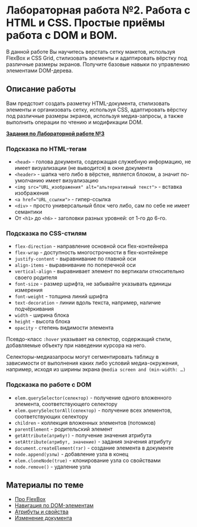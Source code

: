 # Лабораторная работа №2. Работа с HTML и CSS. Простые приёмы работа с DOM и BOM.

В данной работе Вы научитесь верстать сетку макетов, используя FlexBox и CSS Grid, стилизовать элементы и адаптировать вёрстку под различные размеры экранов. Получите базовые навыки по управлению элементами DOM-дерева.

## Описание работы

Вам предстоит создать разметку HTML-документа, стилизовать элементы и организовать сетку, используя CSS, адаптировать вёрстку под различные размеры экранов, используя медиа-запросы, а также выполнить операции по чтению и модификации DOM.

**[Задания по Лабораторной работе №3](https://github.com/RSTU-Citg-Space/web_lab/blob/frontend/AVB/Lab_3%20-%20HTML%2C%20CSS%2C%20DOM%2C%20BOM/Task.md)**

### Подсказка по HTML-тегам

* `<head>` - голова документа, содержащая служебную информацию, не имеет визуализации (не выводится) в окне документа
* `<header>` - шапка чего либо в вёрстке, является блоком, а значит по-умолчанию имеет визуализацию
* `<img src="URL_изображения" alt="альтернативный текст">` - вставка изображения
* `<a href="URL_ссылки">` - гипер-ссылка
* `<div>` - просто универсальный блок чего либо, сам по себе не имеет семантики
* От `<h1>` до `<h6>` - заголовки разных уровней: от 1-го до 6-го.

### Подсказка по CSS-стилям

* `flex-direction` - направление основной оси flex-контейнера
* `flex-wrap` - доступность многострочности в flex-контейнере
* `justify-content` - выравнивание по главной оси
* `align-items` - выравнивание по поперечной оси
* `vertical-align` - выравнивает элемент по вертикали относительно своего родителя
* `font-size` - размер шрифта, не забывайте указывать единицы измерения
* `font-weight` - толщина линий шрифта
* `text-decoration` - линии вдоль текста, например, наличие подчёркивания
* `width` - ширина блока
* `height` - высота блока
* `opacity` - степень видимости элемента

Псевдо-класс `:hover` указывает на селектор, содержащий стили, добавляемые объекту при наведении курсора на него.

Селекторы-медиазапросы могут сегментировать таблицу в зависимости от выполнения каких либо условий медиа-окружения, например, исходя из ширины экрана `@media screen and (min-width: …)`

### Подсказка по работе с DOM
* `elem.querySelector(селектор)` - получение одного вложенного элемента, соответствующего селектору
* `elem.querySelectorAll(селектор)` - получение всех элементов, соответствующих селектору
* `children` - коллекция вложенных элементов (потомков)
* `parentElement` - родительский элемент
* `getAttribute(атрибут)` - получение значения атрибута
* `setAttribute(атрибут, значение)` - задания значения атрибуту
* `document.createElement(тэг)` - создание элемента в документе
* `node.append(узлы)` - добавление узла в конец
* `elem.cloneNode(true)` - клонирование узла со свойствами
* `node.remove()` - удаление узла

## Материалы по теме
* [Про FlexBox](https://html5.by/blog/flexbox/)
* [Навигация по DOM-элементам](https://learn.javascript.ru/dom-navigation)
* [Атрибуты и свойства](https://learn.javascript.ru/dom-attributes-and-properties)
* [Изменение документа](https://learn.javascript.ru/modifying-document)
